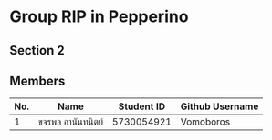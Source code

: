 # Group RIP in Pepperino
## Section 2
## Members
No. | Name | Student ID | Github Username
---- | ---- | ---------- | --------------
1 | ขจรพล อานันทนิตย์ | 5730054921 | Vomoboros
